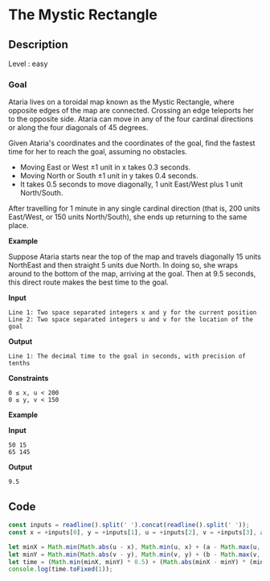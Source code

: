 # The Mystic Rectangle

## Description

Level : easy

### Goal

Ataria lives on a toroidal map known as the Mystic Rectangle, where opposite edges of the map are connected. Crossing an edge teleports her to the opposite side. Ataria can move in any of the four cardinal directions or along the four diagonals of 45 degrees.

Given Ataria's coordinates and the coordinates of the goal, find the fastest time for her to reach the goal, assuming no obstacles.

* Moving East or West ±1 unit in x takes 0.3 seconds.
* Moving North or South ±1 unit in y takes 0.4 seconds.
* It takes 0.5 seconds to move diagonally, 1 unit East/West plus 1 unit North/South.

After travelling for 1 minute in any single cardinal direction (that is, 200 units East/West, or 150 units North/South), she ends up returning to the same place.

**Example**

Suppose Ataria starts near the top of the map and travels diagonally 15 units NorthEast and then straight 5 units due North. In doing so, she wraps around to the bottom of the map, arriving at the goal. Then at 9.5 seconds, this direct route makes the best time to the goal.

**Input**
```
Line 1: Two space separated integers x and y for the current position
Line 2: Two space separated integers u and v for the location of the goal
```

**Output**
```
Line 1: The decimal time to the goal in seconds, with precision of tenths
```

**Constraints**
```
0 ≤ x, u < 200
0 ≤ y, v < 150
```

**Example**

**Input**
```
50 15
65 145
```

**Output**
```
9.5
```

## Code

```js
const inputs = readline().split(' ').concat(readline().split(' '));
const x = +inputs[0], y = +inputs[1], u = +inputs[2], v = +inputs[3], a = 200, b = 150;

let minX = Math.min(Math.abs(u - x), Math.min(u, x) + (a - Math.max(u, x)));
let minY = Math.min(Math.abs(v - y), Math.min(v, y) + (b - Math.max(v, y)));
let time = (Math.min(minX, minY) * 0.5) + (Math.abs(minX - minY) * (minX < minY ? 0.4 : 0.3));
console.log(time.toFixed(1));
```


